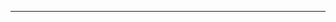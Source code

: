 <!--
CO_OP_TRANSLATOR_METADATA:
{
  "original_hash": "c747db3d4bb981e919b7f3e5a4504269",
  "translation_date": "2025-08-27T13:16:19+00:00",
  "source_file": "04-PracticalSamples/foundrylocal/README.md",
  "language_code": "ar"
}
-->


---

